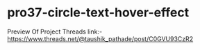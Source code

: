 # pro37-circle-text-hover-effect
Preview Of Project Threads link:- https://www.threads.net/@taushik_pathade/post/C0GVU93CzR2
